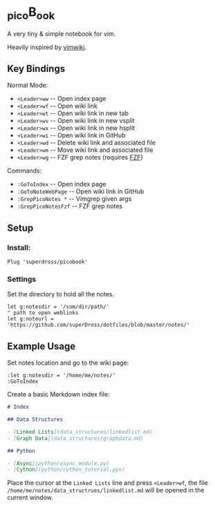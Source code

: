 # <sub>pico</sub>B<sub>ook</sub>

A very tiny & simple notebook for vim.

Heavily inspired by [vimwiki](https://github.com/vimwiki/vimwiki).

## Key Bindings

Normal Mode:

- `<Leader>ww` -- Open index page
- `<Leader>wf` -- Open wiki link
- `<Leader>wt` -- Open wiki link in new tab
- `<Leader>wv` -- Open wiki link in new vsplit
- `<Leader>wx` -- Open wiki link in new hsplit
- `<Leader>wi` -- Open wiki link in GitHub
- `<Leader>wd` -- Delete wiki link and associated file
- `<Leader>wm` -- Move wiki link and associated file
- `<Leader>wg` -- FZF grep notes (requires [FZF](https://github.com/junegunn/fzf.vim))

Commands:

- `:GoToIndex` -- Open index page
- `:GoToNoteWebPage` -- Open wiki link in GitHub
- `:GrepPicoNotes *` -- Vimgrep given args
- `:GrepPicoNotesFzf` -- FZF grep notes

## Setup

### Install:

```vimscript
Plug 'superdross/picobook'
```

### Settings

Set the directory to hold all the notes.

```vimscript
let g:notesdir = '/som/dir/path/'
" path to open weblinks
let g:noteurl = 'https://github.com/superDross/dotfiles/blob/master/notes/'
```

## Example Usage

Set notes location and go to the wiki page:

```vimscript
:let g:notesdir = '/home/me/notes/'
:GoToIndex
```

Create a basic Markdown index file:

```md
# Index

## Data Structures

- [Linked Lists](data_structures/linkedlist.md)
- [Graph Data](data_structures/graphdata.md)

## Python

- [Async](python/async_module.py)
- [Cython](python/cython_tutorial.pyx)
```

Place the cursor at the `Linked Lists` line and press `<Leader>wf`, the file `/home/me/notes/data_structrues/linkedlist.md` will be opened in the current window.
